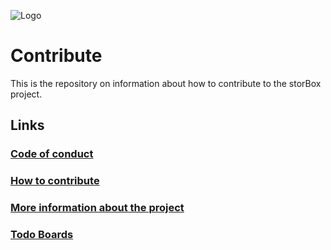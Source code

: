![Logo](https://puu.sh/CYnPt/086676ab65.png)

# Contribute

This is the repository on information about how to contribute to the storBox project.

## Links

### [Code of conduct](https://github.com/storbox-io/contribute/blob/master/CODE_OF_CONDUCT.md)

### [How to contribute](https://github.com/storbox-io/contribute/blob/master/CONTRIBUTING.md)

### [More information about the project](https://github.com/storbox-io/contribute/blob/master/INFORMATION.md)

### [Todo Boards](https://github.com/storbox-io/contribute/projects)

